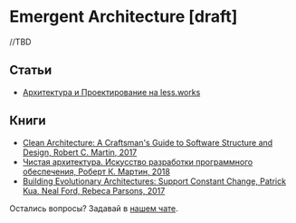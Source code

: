 # Emergent Architecture [draft]

//TBD

## Статьи

- [Архитектура и Проектирование на less.works](https://less.works/ru/less/technical-excellence/architecture-design)

## Книги

- [Clean Architecture: A Craftsman's Guide to Software Structure and Design, Robert C. Martin, 2017](https://www.amazon.com/Clean-Architecture-Craftsmans-Software-Structure/dp/0134494164)
- [Чистая архитектура. Искусство разработки программного обеспечения, Роберт К. Мартин, 2018](https://www.ozon.ru/context/detail/id/142429922/)
- [Building Evolutionary Architectures: Support Constant Change, Patrick Kua, Neal Ford, Rebeca Parsons, 2017](https://www.amazon.com/Building-Evolutionary-Architectures-Support-Constant/dp/1491986360)

Остались вопросы? Задавай в [нашем чате](https://t.me/technicalexcellenceru).
